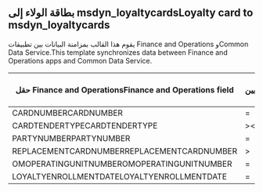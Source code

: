 ## <a name="loyalty-card-to-msdyn_loyaltycards"></a><span data-ttu-id="59c8e-101">بطاقة الولاء إلى msdyn_loyaltycards</span><span class="sxs-lookup"><span data-stu-id="59c8e-101">Loyalty card to msdyn_loyaltycards</span></span>

<span data-ttu-id="59c8e-102">يقوم هذا القالب بمزامنة البيانات بين تطبيقات Finance and Operations وCommon Data Service.</span><span class="sxs-lookup"><span data-stu-id="59c8e-102">This template synchronizes data between Finance and Operations apps and Common Data Service.</span></span>

<span data-ttu-id="59c8e-103">حقل Finance and Operations</span><span class="sxs-lookup"><span data-stu-id="59c8e-103">Finance and Operations field</span></span> | <span data-ttu-id="59c8e-104">نوع التعيين</span><span class="sxs-lookup"><span data-stu-id="59c8e-104">Map type</span></span> | <span data-ttu-id="59c8e-105">حقل Dynamics 365 الآخر</span><span class="sxs-lookup"><span data-stu-id="59c8e-105">Other Dynamics 365 field</span></span> | <span data-ttu-id="59c8e-106">القيمة الافتراضية</span><span class="sxs-lookup"><span data-stu-id="59c8e-106">Default value</span></span>
---|---|---|---
<span data-ttu-id="59c8e-107">CARDNUMBER</span><span class="sxs-lookup"><span data-stu-id="59c8e-107">CARDNUMBER</span></span> | = | <span data-ttu-id="59c8e-108">msdyn_cardnumber</span><span class="sxs-lookup"><span data-stu-id="59c8e-108">msdyn_cardnumber</span></span> | 
<span data-ttu-id="59c8e-109">CARDTENDERTYPE</span><span class="sxs-lookup"><span data-stu-id="59c8e-109">CARDTENDERTYPE</span></span> | >< | <span data-ttu-id="59c8e-110">msdyn_cardtendertype</span><span class="sxs-lookup"><span data-stu-id="59c8e-110">msdyn_cardtendertype</span></span> | 
<span data-ttu-id="59c8e-111">PARTYNUMBER</span><span class="sxs-lookup"><span data-stu-id="59c8e-111">PARTYNUMBER</span></span> | = | <span data-ttu-id="59c8e-112">msdyn_partynumber</span><span class="sxs-lookup"><span data-stu-id="59c8e-112">msdyn_partynumber</span></span> | 
<span data-ttu-id="59c8e-113">REPLACEMENTCARDNUMBER</span><span class="sxs-lookup"><span data-stu-id="59c8e-113">REPLACEMENTCARDNUMBER</span></span> | > | <span data-ttu-id="59c8e-114">msdyn_replacementcardnumber</span><span class="sxs-lookup"><span data-stu-id="59c8e-114">msdyn_replacementcardnumber</span></span> | 
<span data-ttu-id="59c8e-115">OMOPERATINGUNITNUMBER</span><span class="sxs-lookup"><span data-stu-id="59c8e-115">OMOPERATINGUNITNUMBER</span></span> | = | <span data-ttu-id="59c8e-116">msdyn_operatingunitnumber</span><span class="sxs-lookup"><span data-stu-id="59c8e-116">msdyn_operatingunitnumber</span></span> | 
<span data-ttu-id="59c8e-117">LOYALTYENROLLMENTDATE</span><span class="sxs-lookup"><span data-stu-id="59c8e-117">LOYALTYENROLLMENTDATE</span></span> | = | <span data-ttu-id="59c8e-118">msdyn_enrollmentdate</span><span class="sxs-lookup"><span data-stu-id="59c8e-118">msdyn_enrollmentdate</span></span> | 
